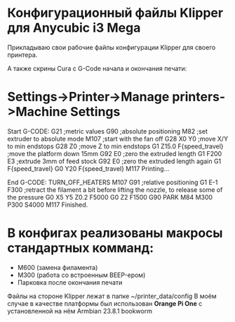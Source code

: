 # Конфигурационный файлы Klipper для Anycubic i3 Mega
Прикладываю свои рабочие файлы конфигурации Klipper для своего принтера.

А также скрины Cura с G-Code начала и окончания печати:
# Settings->Printer->Manage printers->Machine Settings
Start G-CODE:
G21 ;metric values
G90 ;absolute positioning
M82 ;set extruder to absolute mode
M107 ;start with the fan off
G28 X0 Y0 ;move X/Y to min endstops
G28 Z0 ;move Z to min endstops
G1 Z15.0 F{speed_travel} ;move the platform down 15mm
G92 E0 ;zero the extruded length
G1 F200 E3 ;extrude 3mm of feed stock
G92 E0 ;zero the extruded length again
G1 F{speed_travel}
G0 Y20 F{speed_travel}
M117 Printing...

End G-CODE:
TURN_OFF_HEATERS
M107
G91 ;relative positioning
G1 E-1 F300 ;retract the filament a bit before lifting the nozzle, to release some of the pressure
G0 X5 Y5 Z0.2 F5000
G0 Z2 F1500
G90
PARK
M84
M300 P300 S4000
M117 Finished.

# В конфигах реализованы макросы стандартных комманд:
- M600 (замена филамента)
- M300 (работа со встроенным BEEP-ером)
- Парковка после окончания печати

Файлы на стороне Klipper лежат в папке ~/printer_data/config
В моём случае в качестве платформы был использован **Orange Pi One** с установленной на нём Armbian 23.8.1 bookworm
